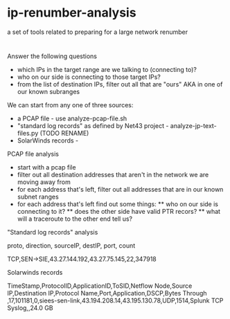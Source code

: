 # ip-renumber-analysis
a set of tools related to preparing for a large network renumber
#

Answer the following questions

* which IPs in the target range are we talking to (connecting to)?
* who on our side is connecting to those target IPs?
* from the list of destination IPs, filter out all that are "ours" AKA in one of our known subranges

We can start from any one of three sources:
* a PCAP file - use analyze-pcap-file.sh
* "standard log records" as defined by Net43 project - analyze-jp-text-files.py (TODO RENAME)
* SolarWinds records - 


PCAP file analysis

* start with a pcap file
* filter out all destination addresses that aren't in the network we are moving away from
* for each address that's left, filter out all addresses that are in our known subnet ranges
* for each address that's left find out some things:
** who on our side is connecting to it?
** does the other side have valid PTR recors?
** what will a traceroute to the other end tell us?

"Standard log records" analysis

proto, direction, sourceIP, destIP, port, count

TCP,SEN->SIE,43.27.144.192,43.27.75.145,22,347918


Solarwinds records

TimeStamp,ProtocolID,ApplicationID,ToSID,Netflow Node,Source IP,Destination IP,Protocol Name,Port,Application,DSCP,Bytes Through
,17,101181,0,siees-sen-link,43.194.208.14,43.195.130.78,UDP,1514,Splunk TCP Syslog,,24.0 GB
